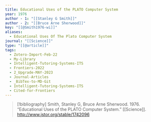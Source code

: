 ```yaml
---
title: Educational Uses of the PLATO Computer System
year: 1976
author - 1: "[[Stanley G Smith]]"
author - 2: "[[Bruce Arne Sherwood]]"
key: "[[@Smith1976-wi]]"
aliases:
  - Educational Uses Of The Plato Computer System
journal: "[[Science]]"
type: "[[@article]]"
tags:
  - Zotero-Import-Feb-22
  - My-Library
  - Intelligent-Tutoring-Systems-ITS
  - Frontiers-2022
  - 2_Upgrade-MAY-2023
  - Journal-Articles
  - _BibTex-to-MD-Git
  - Intelligent-Tutoring-Systems-ITS
  - Cited-for-Frontiers
---
```


> [!bibliography]
> Smith, Stanley G, Bruce Arne Sherwood. 1976. “Educational Uses of the PLATO Computer System.” [[Science]]. http://www.jstor.org/stable/1742096